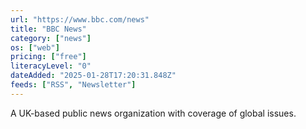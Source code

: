 ```yaml
---
url: "https://www.bbc.com/news"
title: "BBC News"
category: ["news"]
os: ["web"]
pricing: ["free"]
literacyLevel: "0"
dateAdded: "2025-01-28T17:20:31.848Z"
feeds: ["RSS", "Newsletter"]
---
```


A UK-based public news organization with coverage of global issues.